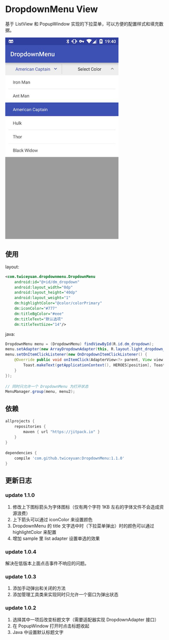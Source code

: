 # DropdownMenu View

基于 ListView 和 PopupWindow 实现的下拉菜单，可以方便的配置样式和填充数据。

![截图](art/screenshot.jpg)

## 使用

layout:

```xml
<com.twiceyuan.dropdownmenu.DropdownMenu
    android:id="@+id/dm_dropdown"
    android:layout_width="0dp"
    android:layout_height="40dp"
    android:layout_weight="1"
    dm:highlightColor="@color/colorPrimary"
    dm:iconColor="#777"
    dm:titleBgColor="#eee"
    dm:titleText="默认选项"
    dm:titleTextSize="14"/>
```

java:

```java
DropdownMenu menu = (DropdownMenu) findViewById(R.id.dm_dropdown);
menu.setAdapter(new ArrayDropdownAdapter(this, R.layout.light_dropdown_item_1line, HEROES)); 
menu.setOnItemClickListener(new OnDropdownItemClickListener() {
    @Override public void onItemClick(AdapterView<?> parent, View view, int position, long id) {
        Toast.makeText(getApplicationContext(), HEROES[position], Toast.LENGTH_SHORT).show();
    }
});

// 同时只允许一个 DropdownMenu 为打开状态
MenuManager.group(menu, menu2);
```

## 依赖

```groovy
allprojects {
    repositories {
        maven { url "https://jitpack.io" }
    }
}

dependencies {
    compile 'com.github.twiceyuan:DropdownMenu:1.1.0'
}
```

## 更新日志

### update 1.1.0

1. 修改上下图标箭头为字体图标（仅有两个字符 1KB 左右的字体文件不会造成资源浪费）
2. 上下箭头可以通过 iconColor 来设置颜色
3. DropdownMenu 的 title 文字选中时（下拉菜单弹出）时的颜色可以通过 highlightColor 来配置
4. 增加 sample 里 list adapter 设置单选的效果

### update 1.0.4

解决在低版本上面点击事件不响应的问题。

### update 1.0.3

1. 添加手动弹出和关闭的方法
2. 添加管理工具类来实现同时只允许一个窗口为弹出状态

### update 1.0.2

1. 选择其中一项后改变标题文字（需要适配器实现 DropdownAdapter 接口）
2. 在 PopupWindow 打开时点击标题收起
3. Java 中设置默认标题文字